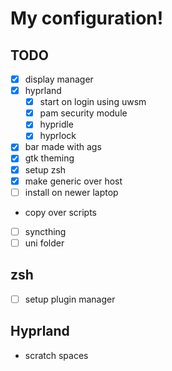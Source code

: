 # My configuration!

## TODO
- [X] display manager
- [x] hyprland
  - [X] start on login using uwsm
  - [x] pam security module
  - [X] hypridle
  - [X] hyprlock
- [x] bar made with ags
- [x] gtk theming
- [x] setup zsh
- [x] make generic over host
- [ ] install on newer laptop
- copy over scripts
- [ ] syncthing
- [ ] uni folder

## zsh
- [ ] setup plugin manager

## Hyprland
- scratch spaces
